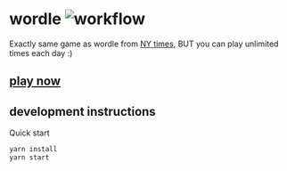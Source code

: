 # wordle ![workflow](https://github.com/im6/wordle/actions/workflows/ci.yml/badge.svg)

Exactly same game as wordle from [NY times](https://www.nytimes.com/games/wordle/index.html), BUT you can play unlimited times each day :)

## [play now](https://www.javascript.fun/wordle/)

## development instructions

Quick start

```sh
yarn install
yarn start
```
